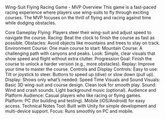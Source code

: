 Wing-Suit Flying Racing Game - MVP
Overview
This game is a fast-paced racing experience where players use wing-suits to fly through exciting courses. The MVP focuses on the thrill of flying and racing against time while dodging obstacles.

Core Gameplay
Flying: Players steer their wing-suit and adjust speed to navigate the course.
Racing: Beat the clock to finish the course as fast as possible.
Obstacles: Avoid objects like mountains and trees to stay on track.
Environment
Course: One main course to start:
Mountain Course: A challenging path with canyons and peaks.
Look: Simple, clear visuals that show speed and flight without extra clutter.
Progression
Goal: Finish the course to unlock a harder version (e.g., more obstacles).
Replay: Improve your time to master the course.
Controls and Display
Controls: Easy to use:
Tilt or joystick to steer.
Buttons to speed up (dive) or slow down (pull up).
Display: Shows only what’s needed:
Speed
Time
Visuals and Sound
Visuals:
Basic 3D wing-suit and course design.
Clean look for smooth play.
Sound:
Wind and crash sounds.
Light background music (optional).
Audience and Platform
Audience: Casual players who like racing or flying games.
Platform:
PC (for building and testing).
Mobile (iOS/Android) for easy access.
Technical Notes
Tool: Built with Unity for simple development and multi-device support.
Focus: Runs smoothly on PC and mobile.